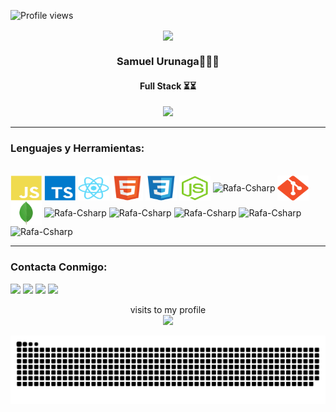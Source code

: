 

<p align="left"> <img src="https://komarev.com/ghpvc/?username=SamuelUru2001&color=green" alt="Profile views" /> </p>
<p align="center" width="300">
   <img align="center" width="200" src="https://avatars.githubusercontent.com/u/87658058?v=4" />
   <h3 align="center">Samuel Urunaga👨🏻‍💻</h3>
   <h4 align="center">Full Stack ⏳⏳</h3>
</p>
<div align=center> 
<!-- <img height='200em' src='https://github-readme-stats.vercel.app/api/top-langs/?username=SamuelUru2001&layout=compact)](https://github.com/anuraghazra&langs_count=5&exclude_repo=ventasAutos.github.io,/github-readme-stats'/> -->
<!--   <img height='200em' src='https://github-readme-stats.vercel.app/api/top-langs/?username=SamuelUru2001&layout=compact)](https://github.com/anuraghazra&langs_count=5/github-readme-stats'/> -->
<img height='200em' src='https://github-readme-stats.vercel.app/api?username=SamuelUru2001&show_icons=true&theme=tokyonight'/>
  </div>
    <hr>
<h3>Lenguajes y Herramientas:</h3>
  <div style='display: inline_block'><br>
<img align="center" alt="Rafa-Js" height="40" width="50" src="https://raw.githubusercontent.com/devicons/devicon/master/icons/javascript/javascript-plain.svg">
  <img align="center" alt="Rafa-Ts" height="40" width="50" src="https://raw.githubusercontent.com/devicons/devicon/master/icons/typescript/typescript-plain.svg">
  <img align="center" alt="Rafa-React" height="40" width="50" src="https://raw.githubusercontent.com/devicons/devicon/master/icons/react/react-original.svg">
  <img align="center" alt="Rafa-HTML" height="40" width="50" src="https://raw.githubusercontent.com/devicons/devicon/master/icons/html5/html5-original.svg">
  <img align="center" alt="Rafa-CSS" height="40" width="50" src="https://raw.githubusercontent.com/devicons/devicon/master/icons/css3/css3-original.svg">
  <img align="center" alt="Rafa-Python" height="40" width="50" src="https://raw.githubusercontent.com/devicons/devicon/master/icons/nodejs/nodejs-original.svg">
  <img align="center" alt="Rafa-Csharp" height="40" width="50" src="https://cdn.jsdelivr.net/gh/devicons/devicon/icons/github/github-original-wordmark.svg">
  <img align="center" alt="Rafa-Csharp" height="40" width="50" src="https://raw.githubusercontent.com/devicons/devicon/master/icons/git/git-original.svg">
  <img align="center" alt="Rafa-Csharp" height="40" width="50" src="https://raw.githubusercontent.com/devicons/devicon/master/icons/mongodb/mongodb-original.svg">
  <img align="center" alt="Rafa-Csharp" height="40" width="50" src="https://cdn.jsdelivr.net/gh/devicons/devicon/icons/bootstrap/bootstrap-original.svg">
  <img align="center" alt="Rafa-Csharp" height="40" width="50" src="https://cdn.jsdelivr.net/gh/devicons/devicon/icons/docker/docker-plain-wordmark.svg">
  <img align="center" alt="Rafa-Csharp" height="40" width="50" src="https://cdn.jsdelivr.net/gh/devicons/devicon/icons/jquery/jquery-plain-wordmark.svg">
<!--   <img align="center" alt="Rafa-Csharp" height="40" width="50" src="https://cdn.jsdelivr.net/gh/devicons/devicon/icons/nextjs/nextjs-line.svg"> -->
  <img align="center" alt="Rafa-Csharp" height="40" width="50" src="https://cdn.jsdelivr.net/gh/devicons/devicon/icons/npm/npm-original-wordmark.svg">
  <img align="center" alt="Rafa-Csharp" height="40" width="50" src="https://cdn.jsdelivr.net/gh/devicons/devicon/icons/vscode/vscode-original.svg">
  </div>
  <hr>
  <h3>Contacta Conmigo:</h3>
<div> 
  <a href="https://www.instagram.com/samuelurg08_/" target="_blank"><img src="https://img.shields.io/badge/Instagram-E4405F?style=for-the-badge&logo=instagram&logoColor=white" target="_blank"></a>
   <a href="https://t.me/samuel_uru2001" target="_blank"><img src="https://img.shields.io/badge/Telegram-2CA5E0?style=for-the-badge&logo=telegram&logoColor=white" target="_blank"></a>
  <a href="https://www.linkedin.com/in/samuel-urunaga-786856226/" target="_blank"><img src="https://img.shields.io/badge/-LinkedIn-%230077B5?style=for-the-badge&logo=linkedin&logoColor=white" target="_blank"></a> 
  <a href = "mailto:urunaga.63@gmail.com"><img src="https://img.shields.io/badge/Gmail-D14836?style=for-the-badge&logo=gmail&logoColor=white" target="_blank"></a>

</div>
<p align="center"> 
  visits to my profile<br>
  <img src="https://profile-counter.glitch.me/SamuelUru2001/count.svg" />
</p>

  ![Snake animation](https://github.com/SamuelUru2001/SamuelUru2001/blob/output/github-contribution-grid-snake.svg)


